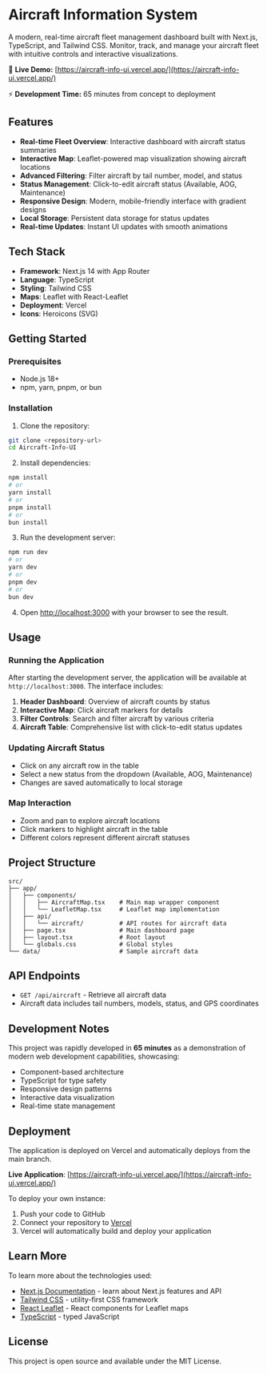 # Aircraft Information System

A modern, real-time aircraft fleet management dashboard built with Next.js, TypeScript, and Tailwind CSS. Monitor, track, and manage your aircraft fleet with intuitive controls and interactive visualizations.

🚀 **Live Demo:** [https://aircraft-info-ui.vercel.app/](https://aircraft-info-ui.vercel.app/)

⚡ **Development Time:** 65 minutes from concept to deployment

## Features

- **Real-time Fleet Overview**: Interactive dashboard with aircraft status summaries
- **Interactive Map**: Leaflet-powered map visualization showing aircraft locations
- **Advanced Filtering**: Filter aircraft by tail number, model, and status
- **Status Management**: Click-to-edit aircraft status (Available, AOG, Maintenance)
- **Responsive Design**: Modern, mobile-friendly interface with gradient designs
- **Local Storage**: Persistent data storage for status updates
- **Real-time Updates**: Instant UI updates with smooth animations

## Tech Stack

- **Framework**: Next.js 14 with App Router
- **Language**: TypeScript
- **Styling**: Tailwind CSS
- **Maps**: Leaflet with React-Leaflet
- **Deployment**: Vercel
- **Icons**: Heroicons (SVG)

## Getting Started

### Prerequisites

- Node.js 18+ 
- npm, yarn, pnpm, or bun

### Installation

1. Clone the repository:
```bash
git clone <repository-url>
cd Aircraft-Info-UI
```

2. Install dependencies:
```bash
npm install
# or
yarn install
# or
pnpm install
# or
bun install
```

3. Run the development server:
```bash
npm run dev
# or
yarn dev
# or
pnpm dev
# or
bun dev
```

4. Open [http://localhost:3000](http://localhost:3000) with your browser to see the result.

## Usage

### Running the Application

After starting the development server, the application will be available at `http://localhost:3000`. The interface includes:

1. **Header Dashboard**: Overview of aircraft counts by status
2. **Interactive Map**: Click aircraft markers for details
3. **Filter Controls**: Search and filter aircraft by various criteria
4. **Aircraft Table**: Comprehensive list with click-to-edit status updates

### Updating Aircraft Status

- Click on any aircraft row in the table
- Select a new status from the dropdown (Available, AOG, Maintenance)
- Changes are saved automatically to local storage

### Map Interaction

- Zoom and pan to explore aircraft locations
- Click markers to highlight aircraft in the table
- Different colors represent different aircraft statuses

## Project Structure

```
src/
├── app/
│   ├── components/
│   │   ├── AircraftMap.tsx    # Main map wrapper component
│   │   └── LeafletMap.tsx     # Leaflet map implementation
│   ├── api/
│   │   └── aircraft/          # API routes for aircraft data
│   ├── page.tsx               # Main dashboard page
│   ├── layout.tsx             # Root layout
│   └── globals.css            # Global styles
└── data/                      # Sample aircraft data
```

## API Endpoints

- `GET /api/aircraft` - Retrieve all aircraft data
- Aircraft data includes tail numbers, models, status, and GPS coordinates

## Development Notes

This project was rapidly developed in **65 minutes** as a demonstration of modern web development capabilities, showcasing:

- Component-based architecture
- TypeScript for type safety
- Responsive design patterns
- Interactive data visualization
- Real-time state management

## Deployment

The application is deployed on Vercel and automatically deploys from the main branch.

**Live Application**: [https://aircraft-info-ui.vercel.app/](https://aircraft-info-ui.vercel.app/)

To deploy your own instance:

1. Push your code to GitHub
2. Connect your repository to [Vercel](https://vercel.com)
3. Vercel will automatically build and deploy your application

## Learn More

To learn more about the technologies used:

- [Next.js Documentation](https://nextjs.org/docs) - learn about Next.js features and API
- [Tailwind CSS](https://tailwindcss.com/docs) - utility-first CSS framework
- [React Leaflet](https://react-leaflet.js.org/) - React components for Leaflet maps
- [TypeScript](https://www.typescriptlang.org/docs/) - typed JavaScript

## License

This project is open source and available under the MIT License.

